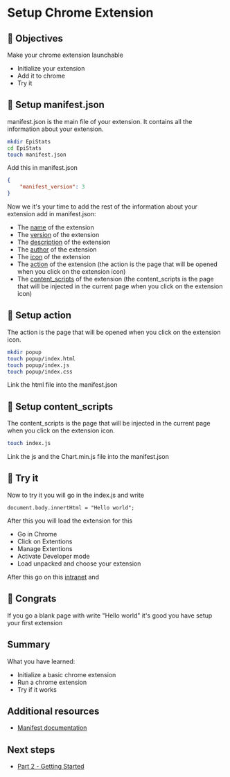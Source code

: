 # Setup Chrome Extension

## 🎯 Objectives

Make your chrome extension launchable

* Initialize your extension
* Add it to chrome
* Try it

## 📝 Setup manifest.json

manifest.json is the main file of your extension. It contains all the information about your extension.

```sh
mkdir EpiStats
cd EpiStats
touch manifest.json
```

Add this in manifest.json


```json
{
    "manifest_version": 3
}
```


Now we it's your time to add the rest of the information about your extension add in manifest.json:

* The [name](https://developer.mozilla.org/en-US/docs/Mozilla/Add-ons/WebExtensions/manifest.json/name) of the extension
* The [version](https://developer.mozilla.org/en-US/docs/Mozilla/Add-ons/WebExtensions/manifest.json/version) of the extension
* The [description](https://developer.mozilla.org/en-US/docs/Mozilla/Add-ons/WebExtensions/manifest.json/description) of the extension
* The [author](https://developer.mozilla.org/en-US/docs/Mozilla/Add-ons/WebExtensions/manifest.json/author) of the extension
* The [icon](https://developer.mozilla.org/en-US/docs/Mozilla/Add-ons/WebExtensions/manifest.json/icons) of the extension
* The [action](https://developer.mozilla.org/en-US/docs/Mozilla/Add-ons/WebExtensions/manifest.json/action) of the extension (the action is the page that will be opened when you click on the extension icon)
* The [content_scripts](https://developer.mozilla.org/en-US/docs/Mozilla/Add-ons/WebExtensions/manifest.json/content_scripts) of the extension (the content_scripts is the page that will be injected in the current page when you click on the extension icon)

## 📝 Setup action

The action is the page that will be opened when you click on the extension icon.

```sh
mkdir popup
touch popup/index.html
touch popup/index.js
touch popup/index.css
```
Link the html file into the manifest.json

## 📝 Setup content_scripts

The content_scripts is the page that will be injected in the current page when you click on the extension icon.

```sh
touch index.js
```
Link the js and the Chart.min.js file into the manifest.json

## 🏃 Try it

Now to try it you will 
go in the index.js and write

```
document.body.innertHtml = "Hello world";
```

After this you will load the extension for this

* Go in Chrome
* Click on Extentions
* Manage Extentions
* Activate Developer mode
* Load unpacked and choose your extension

After this go on this [intranet](https://intra.epitech.eu/) and 


## 👏 Congrats

If you go a blank page with write "Hello world" it's good you have setup your first extension

## Summary

What you have learned:

* Initialize a basic chrome extension
* Run a chrome extension
* Try if it works

## Additional resources

* [Manifest documentation](https://developer.mozilla.org/en-US/docs/Mozilla/Add-ons/WebExtensions/manifest.json#:~:text=Using%20manifest.,scripts%2C%20and%20browser%20actions)

## Next steps

* [Part 2 - Getting Started](../2_Getting_started/README.md)

